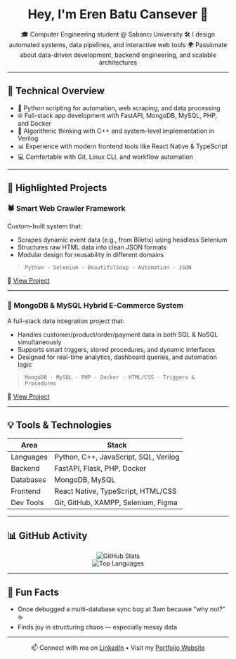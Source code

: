 <h1 align="center">Hey, I'm Eren Batu Cansever 👋</h1>

<p align="center">
🎓 Computer Engineering student @ Sabancı University  
🛠️ I design automated systems, data pipelines, and interactive web tools  
🌍 Passionate about data-driven development, backend engineering, and scalable architectures  
</p>

---

## 🔧 Technical Overview

- 🐍 Python scripting for automation, web scraping, and data processing  
- 🌐 Full-stack app development with FastAPI, MongoDB, MySQL, PHP, and Docker  
- 🎯 Algorithmic thinking with C++ and system-level implementation in Verilog  
- 📊 Experience with modern frontend tools like React Native & TypeScript  
- 💻 Comfortable with Git, Linux CLI, and workflow automation

---

## 🚀 Highlighted Projects

### 🕷️ Smart Web Crawler Framework  
Custom-built system that:
- Scrapes dynamic event data (e.g., from Biletix) using headless Selenium  
- Structures raw HTML data into clean JSON formats  
- Modular design for reusability in different domains

> `Python · Selenium · BeautifulSoup · Automation · JSON`

🔗 [View Project](https://github.com/zeynepdnnz/web-crawler-toolkit)

---

### 🛒 MongoDB & MySQL Hybrid E-Commerce System  
A full-stack data integration project that:
- Handles customer/product/order/payment data in both SQL & NoSQL simultaneously  
- Supports smart triggers, stored procedures, and dynamic interfaces  
- Designed for real-time analytics, dashboard queries, and automation logic

> `MongoDB · MySQL · PHP · Docker · HTML/CSS · Triggers & Procedures`

🔗 [View Project](https://github.com/zeynepdnnz/ecommerce-data-system)

---

## 💡 Tools & Technologies

| Area         | Stack                                                      |
|--------------|------------------------------------------------------------|
| Languages    | Python, C++, JavaScript, SQL, Verilog                      |
| Backend      | FastAPI, Flask, PHP, Docker                                |
| Databases    | MongoDB, MySQL                                             |
| Frontend     | React Native, TypeScript, HTML/CSS                         |
| Dev Tools    | Git, GitHub, XAMPP, Selenium, Figma                        |

---

## 📊 GitHub Activity

<p align="center">
  <img src="https://github-readme-stats.vercel.app/api?username=zeynepdnnz&show_icons=true&theme=tokyonight" alt="GitHub Stats" />
  <br/>
  <img src="https://github-readme-stats.vercel.app/api/top-langs/?username=zeynepdnnz&layout=compact&theme=tokyonight" alt="Top Languages" />
</p>

---

## 🎯 Fun Facts

- Once debugged a multi-database sync bug at 3am because “why not?” ☕  
- Finds joy in structuring chaos — especially messy data  

---

<p align="center">📫 Connect with me on <a href="https://www.linkedin.com/in/eren-batu-cansever-649b80245/">LinkedIn</a> • Visit my <a href="https://erencansever.github.io">Portfolio Website</a></p>

